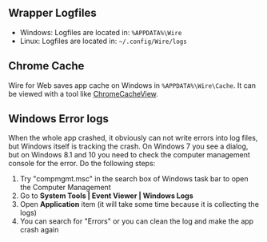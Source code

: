 ## Wrapper Logfiles
- Windows: Logfiles are located in: `%APPDATA%\Wire`
- Linux: Logfiles are located in: `~/.config/Wire/logs`

## Chrome Cache

Wire for Web saves app cache on Windows in `%APPDATA%\Wire\Cache`. It can be viewed with a tool like [ChromeCacheView](http://www.nirsoft.net/utils/chrome_cache_view.html).

## Windows Error logs

When the whole app crashed, it obviously can not write errors into log files, but Windows itself is tracking the crash. On Windows 7 you see a dialog, but on Windows 8.1 and 10 you need to check the computer management console for the error. Do the following steps:

1. Try "compmgmt.msc" in the search box of Windows task bar to open the Computer Management
2. Go to **System Tools | Event Viewer | Windows Logs**
3. Open **Application** item (it will take some time because it is collecting the logs)
4. You can search for "Errors" or you can clean the log and make the app crash again